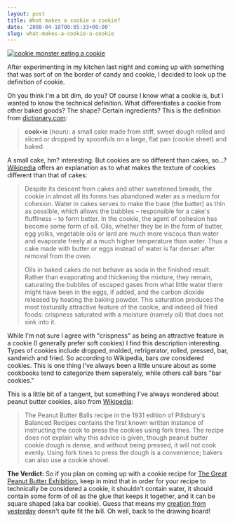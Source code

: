 ```yaml
---
layout: post
title: What makes a cookie a cookie?
date: '2008-04-18T00:05:33+00:00'
slug: what-makes-a-cookie-a-cookie
---
```

<a href="http://www.flickr.com/photos/kstar810/1248826904/in/set-72157600340317544/"><img src="http://farm2.static.flickr.com/1312/1248826904_d2176c5b5b.jpg?v=0" alt="cookie monster eating a cookie" /></a>

After experimenting in my kitchen last night and coming up with something that was sort of on the border of candy and cookie, I decided to look up the definition of cookie. 

Oh you think I'm a bit dim, do you? Of course I know what a cookie is, but I wanted to know the technical definition. What differentiates a cookie from other baked goods? The shape? Certain ingredients? This is the definition from <a href="http://dictionary.reference.com/browse/cookie">dictionary.com</a>:



<blockquote><strong>cook&#8226;ie</strong> (noun): a small cake made from stiff, sweet dough rolled and sliced or dropped by spoonfuls on a large, flat pan (cookie sheet) and baked.</blockquote>



A small cake, hm? interesting. But cookies are so different than cakes, so...? <a href="http://en.wikipedia.org/wiki/Cookie">Wikipedia</a> offers an explanation as to what makes the texture of cookies different than that of cakes:



<blockquote>Despite its descent from cakes and other sweetened breads, the cookie in almost all its forms has abandoned water as a medium for cohesion. Water in cakes serves to make the base (the batter) as thin as possible, which allows the bubbles – responsible for a cake's fluffiness – to form better. In the cookie, the agent of cohesion has become some form of oil. Oils, whether they be in the form of butter, egg yolks, vegetable oils or lard are much more viscous than water and evaporate freely at a much higher temperature than water. Thus a cake made with butter or eggs instead of water is far denser after removal from the oven.

Oils in baked cakes do not behave as soda in the finished result. Rather than evaporating and thickening the mixture, they remain, saturating the bubbles of escaped gases from what little water there might have been in the eggs, if added, and the carbon dioxide released by heating the baking powder. This saturation produces the most texturally attractive feature of the cookie, and indeed all fried foods: crispness saturated with a moisture (namely oil) that does not sink into it.</blockquote>



While I'm not sure I agree with "crispness" as being an attractive feature in a cookie (I generally prefer soft cookies) I find this description interesting. Types of cookies include dropped, molded, refrigerator, rolled, pressed, bar, sandwich and fried. So according to Wikipedia, bars <em>are</em> considered cookies. This is one thing I've always been a little unsure about as some cookbooks tend to categorize them seperately, while others call bars "bar cookies." 

This is a little bit of a tangent, but something I've always wondered about peanut butter cookies, also from <a href="http://en.wikipedia.org/wiki/Peanut_butter_cookie">Wikipedia</a>:



<blockquote>The Peanut Butter Balls recipe in the 1931 edition of Pillsbury's Balanced Recipes contains the first known written instance of instructing the cook to press the cookies using fork tines. The recipe does not explain why this advice is given, though peanut butter cookie dough is dense, and without being pressed, it will not cook evenly. Using fork tines to press the dough is a convenience; bakers can also use a cookie shovel.</blockquote>



<strong>The Verdict:</strong> So if you plan on coming up with a cookie recipe for <a href="http://www.cpbgallery.com/2008/04/15/the-great-peanut-butter-exhibition/">The Great Peanut Butter Exhibition</a>, keep in mind that in order for your recipe to technically be considered a cookie, it shouldn't contain water, it should contain some form of oil as the glue that keeps it together, and it can be square shaped (aka bar cookie). Guess that means my <a href="http://www.cpbgallery.com/2008/04/17/no-bake-peanut-butter-smores-treats/">creation from yesterday</a> doesn't quite fit the bill. Oh well, back to the drawing board!
